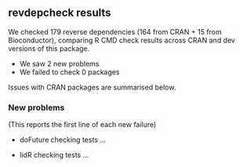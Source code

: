 ## revdepcheck results

We checked 179 reverse dependencies (164 from CRAN + 15 from Bioconductor), comparing R CMD check results across CRAN and dev versions of this package.

 * We saw 2 new problems
 * We failed to check 0 packages

Issues with CRAN packages are summarised below.

### New problems
(This reports the first line of each new failure)

* doFuture
  checking tests ...

* lidR
  checking tests ...

